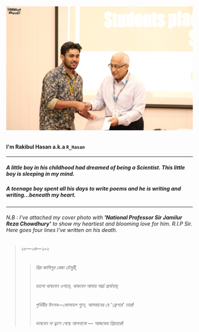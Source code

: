 ###### [![Sohando's header](https://github.com/Sohando/Sohando/blob/master/me.jpg)](https://www.facebook.com/sohando.aber/)
#### I'm Rakibul Hasan a.k.a `R_Hasan`
_______

##### A little boy in his childhood had dreamed of being a Scientist. This little boy is sleeping in my mind. 

##### A teenage boy spent all his days to write poems and he is writing and writing...beneath my heart.
_______
###### N.B : I've attached my cover photo with ***'National Professor Sir Jamilur Reza Chowdhury'*** to show my heartiest and blooming love for him. R.I.P Sir. Here goes four lines I've written on his death. 

> ###### ২৮—০৪—২০২
>
>>###### প্রিয় জামিলুর রেজা চৌধুরী,
>>###### ভালো থাকবেন ওপারে, থাকবেন আমার আর্দ্র প্রার্থনায়;
>>###### পৃথিবীর উৎসব—কোলাহল শুনে, আসমানের হে 'ফ্রেশার' তারা!
>>###### ভাববেন না ভুলে গেছে আপনাকে — আজকের প্রিয়হারা!

